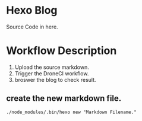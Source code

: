 # Hexo Blog  
Source Code in here.  

# Workflow Description  
1. Upload the source markdown.
2. Trigger the DroneCI workflow.
3. broswer the blog to check result.


## create the new markdown file.
```
./node_modules/.bin/hexo new "Markdown Filename."
```
